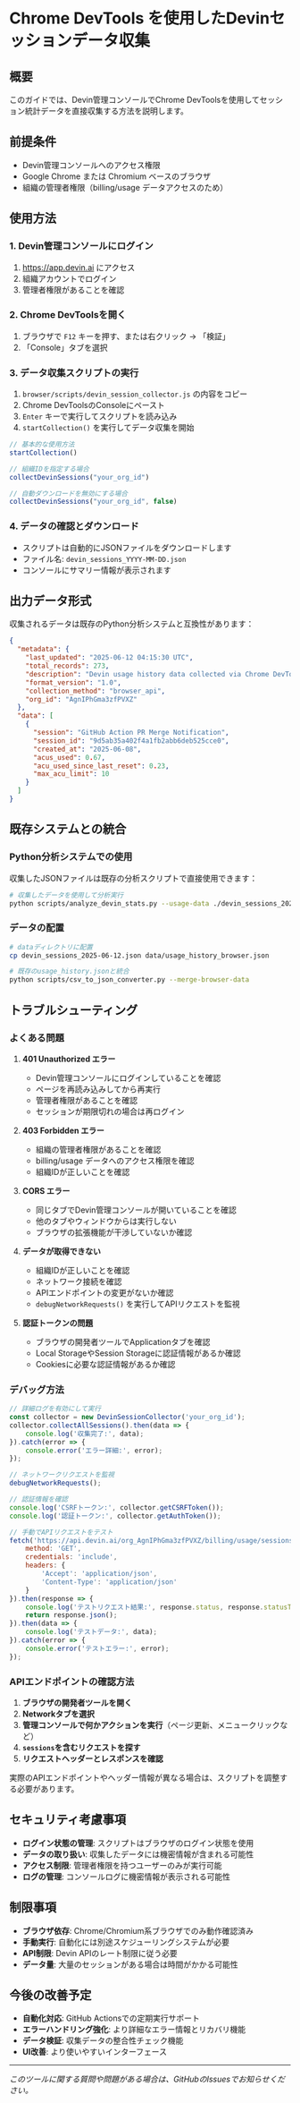 # Chrome DevTools を使用したDevinセッションデータ収集

## 概要

このガイドでは、Devin管理コンソールでChrome DevToolsを使用してセッション統計データを直接収集する方法を説明します。

## 前提条件

- Devin管理コンソールへのアクセス権限
- Google Chrome または Chromium ベースのブラウザ
- 組織の管理者権限（billing/usage データアクセスのため）

## 使用方法

### 1. Devin管理コンソールにログイン

1. https://app.devin.ai にアクセス
2. 組織アカウントでログイン
3. 管理者権限があることを確認

### 2. Chrome DevToolsを開く

1. ブラウザで `F12` キーを押す、または右クリック → 「検証」
2. 「Console」タブを選択

### 3. データ収集スクリプトの実行

1. `browser/scripts/devin_session_collector.js` の内容をコピー
2. Chrome DevToolsのConsoleにペースト
3. `Enter` キーで実行してスクリプトを読み込み
4. `startCollection()` を実行してデータ収集を開始

```javascript
// 基本的な使用方法
startCollection()

// 組織IDを指定する場合
collectDevinSessions("your_org_id")

// 自動ダウンロードを無効にする場合
collectDevinSessions("your_org_id", false)
```

### 4. データの確認とダウンロード

- スクリプトは自動的にJSONファイルをダウンロードします
- ファイル名: `devin_sessions_YYYY-MM-DD.json`
- コンソールにサマリー情報が表示されます

## 出力データ形式

収集されるデータは既存のPython分析システムと互換性があります：

```json
{
  "metadata": {
    "last_updated": "2025-06-12 04:15:30 UTC",
    "total_records": 273,
    "description": "Devin usage history data collected via Chrome DevTools",
    "format_version": "1.0",
    "collection_method": "browser_api",
    "org_id": "AgnIPhGma3zfPVXZ"
  },
  "data": [
    {
      "session": "GitHub Action PR Merge Notification",
      "session_id": "9d5ab35a402f4a1fb2abb6deb525cce0",
      "created_at": "2025-06-08",
      "acus_used": 0.67,
      "acu_used_since_last_reset": 0.23,
      "max_acu_limit": 10
    }
  ]
}
```

## 既存システムとの統合

### Python分析システムでの使用

収集したJSONファイルは既存の分析スクリプトで直接使用できます：

```bash
# 収集したデータを使用して分析実行
python scripts/analyze_devin_stats.py --usage-data ./devin_sessions_2025-06-12.json
```

### データの配置

```bash
# dataディレクトリに配置
cp devin_sessions_2025-06-12.json data/usage_history_browser.json

# 既存のusage_history.jsonと統合
python scripts/csv_to_json_converter.py --merge-browser-data
```

## トラブルシューティング

### よくある問題

1. **401 Unauthorized エラー**
   - Devin管理コンソールにログインしていることを確認
   - ページを再読み込みしてから再実行
   - 管理者権限があることを確認
   - セッションが期限切れの場合は再ログイン

2. **403 Forbidden エラー**
   - 組織の管理者権限があることを確認
   - billing/usage データへのアクセス権限を確認
   - 組織IDが正しいことを確認

3. **CORS エラー**
   - 同じタブでDevin管理コンソールが開いていることを確認
   - 他のタブやウィンドウからは実行しない
   - ブラウザの拡張機能が干渉していないか確認

4. **データが取得できない**
   - 組織IDが正しいことを確認
   - ネットワーク接続を確認
   - APIエンドポイントの変更がないか確認
   - `debugNetworkRequests()` を実行してAPIリクエストを監視

5. **認証トークンの問題**
   - ブラウザの開発者ツールでApplicationタブを確認
   - Local StorageやSession Storageに認証情報があるか確認
   - Cookiesに必要な認証情報があるか確認

### デバッグ方法

```javascript
// 詳細ログを有効にして実行
const collector = new DevinSessionCollector('your_org_id');
collector.collectAllSessions().then(data => {
    console.log('収集完了:', data);
}).catch(error => {
    console.error('エラー詳細:', error);
});

// ネットワークリクエストを監視
debugNetworkRequests();

// 認証情報を確認
console.log('CSRFトークン:', collector.getCSRFToken());
console.log('認証トークン:', collector.getAuthToken());

// 手動でAPIリクエストをテスト
fetch('https://api.devin.ai/org_AgnIPhGma3zfPVXZ/billing/usage/sessions?page=1&page_size=1', {
    method: 'GET',
    credentials: 'include',
    headers: {
        'Accept': 'application/json',
        'Content-Type': 'application/json'
    }
}).then(response => {
    console.log('テストリクエスト結果:', response.status, response.statusText);
    return response.json();
}).then(data => {
    console.log('テストデータ:', data);
}).catch(error => {
    console.error('テストエラー:', error);
});
```

### APIエンドポイントの確認方法

1. **ブラウザの開発者ツールを開く**
2. **Networkタブを選択**
3. **管理コンソールで何かアクションを実行**（ページ更新、メニュークリックなど）
4. **`sessions`を含むリクエストを探す**
5. **リクエストヘッダーとレスポンスを確認**

実際のAPIエンドポイントやヘッダー情報が異なる場合は、スクリプトを調整する必要があります。

## セキュリティ考慮事項

- **ログイン状態の管理**: スクリプトはブラウザのログイン状態を使用
- **データの取り扱い**: 収集したデータには機密情報が含まれる可能性
- **アクセス制限**: 管理者権限を持つユーザーのみが実行可能
- **ログの管理**: コンソールログに機密情報が表示される可能性

## 制限事項

- **ブラウザ依存**: Chrome/Chromium系ブラウザでのみ動作確認済み
- **手動実行**: 自動化には別途スケジューリングシステムが必要
- **API制限**: Devin APIのレート制限に従う必要
- **データ量**: 大量のセッションがある場合は時間がかかる可能性

## 今後の改善予定

- **自動化対応**: GitHub Actionsでの定期実行サポート
- **エラーハンドリング強化**: より詳細なエラー情報とリカバリ機能
- **データ検証**: 収集データの整合性チェック機能
- **UI改善**: より使いやすいインターフェース

---

*このツールに関する質問や問題がある場合は、GitHubのIssuesでお知らせください。*
